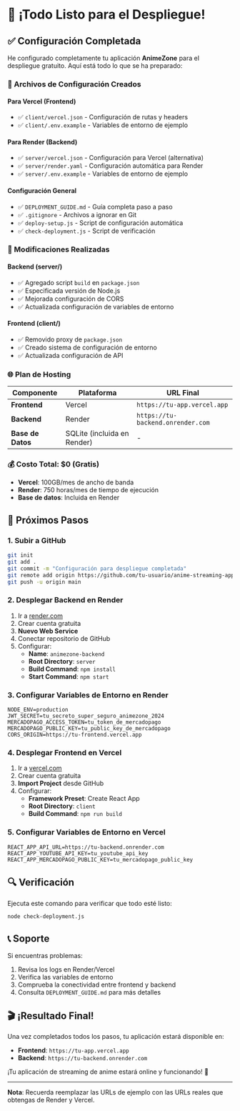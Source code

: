 # 🎉 ¡Todo Listo para el Despliegue!

## ✅ Configuración Completada

He configurado completamente tu aplicación **AnimeZone** para el despliegue gratuito. Aquí está todo lo que se ha preparado:

### 📁 Archivos de Configuración Creados

#### **Para Vercel (Frontend)**
- ✅ `client/vercel.json` - Configuración de rutas y headers
- ✅ `client/.env.example` - Variables de entorno de ejemplo

#### **Para Render (Backend)**
- ✅ `server/vercel.json` - Configuración para Vercel (alternativa)
- ✅ `server/render.yaml` - Configuración automática para Render
- ✅ `server/.env.example` - Variables de entorno de ejemplo

#### **Configuración General**
- ✅ `DEPLOYMENT_GUIDE.md` - Guía completa paso a paso
- ✅ `.gitignore` - Archivos a ignorar en Git
- ✅ `deploy-setup.js` - Script de configuración automática
- ✅ `check-deployment.js` - Script de verificación

### 🔧 Modificaciones Realizadas

#### **Backend (server/)**
- ✅ Agregado script `build` en `package.json`
- ✅ Especificada versión de Node.js
- ✅ Mejorada configuración de CORS
- ✅ Actualizada configuración de variables de entorno

#### **Frontend (client/)**
- ✅ Removido proxy de `package.json`
- ✅ Creado sistema de configuración de entorno
- ✅ Actualizada configuración de API

### 🌐 Plan de Hosting

| Componente | Plataforma | URL Final |
|------------|------------|-----------|
| **Frontend** | Vercel | `https://tu-app.vercel.app` |
| **Backend** | Render | `https://tu-backend.onrender.com` |
| **Base de Datos** | SQLite (incluida en Render) | - |

### 💰 Costo Total: **$0** (Gratis)

- **Vercel**: 100GB/mes de ancho de banda
- **Render**: 750 horas/mes de tiempo de ejecución
- **Base de datos**: Incluida en Render

## 🚀 Próximos Pasos

### 1. Subir a GitHub
```bash
git init
git add .
git commit -m "Configuración para despliegue completada"
git remote add origin https://github.com/tu-usuario/anime-streaming-app.git
git push -u origin main
```

### 2. Desplegar Backend en Render
1. Ir a [render.com](https://render.com)
2. Crear cuenta gratuita
3. **Nuevo Web Service**
4. Conectar repositorio de GitHub
5. Configurar:
   - **Name**: `animezone-backend`
   - **Root Directory**: `server`
   - **Build Command**: `npm install`
   - **Start Command**: `npm start`

### 3. Configurar Variables de Entorno en Render
```env
NODE_ENV=production
JWT_SECRET=tu_secreto_super_seguro_animezone_2024
MERCADOPAGO_ACCESS_TOKEN=tu_token_de_mercadopago
MERCADOPAGO_PUBLIC_KEY=tu_public_key_de_mercadopago
CORS_ORIGIN=https://tu-frontend.vercel.app
```

### 4. Desplegar Frontend en Vercel
1. Ir a [vercel.com](https://vercel.com)
2. Crear cuenta gratuita
3. **Import Project** desde GitHub
4. Configurar:
   - **Framework Preset**: Create React App
   - **Root Directory**: `client`
   - **Build Command**: `npm run build`

### 5. Configurar Variables de Entorno en Vercel
```env
REACT_APP_API_URL=https://tu-backend.onrender.com
REACT_APP_YOUTUBE_API_KEY=tu_youtube_api_key
REACT_APP_MERCADOPAGO_PUBLIC_KEY=tu_mercadopago_public_key
```

## 🔍 Verificación

Ejecuta este comando para verificar que todo esté listo:
```bash
node check-deployment.js
```

## 📞 Soporte

Si encuentras problemas:
1. Revisa los logs en Render/Vercel
2. Verifica las variables de entorno
3. Comprueba la conectividad entre frontend y backend
4. Consulta `DEPLOYMENT_GUIDE.md` para más detalles

## 🎬 ¡Resultado Final!

Una vez completados todos los pasos, tu aplicación estará disponible en:
- **Frontend**: `https://tu-app.vercel.app`
- **Backend**: `https://tu-backend.onrender.com`

¡Tu aplicación de streaming de anime estará online y funcionando! 🎉

---

**Nota**: Recuerda reemplazar las URLs de ejemplo con las URLs reales que obtengas de Render y Vercel.
